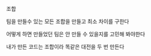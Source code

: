 조합

팀을 만들수 있는 모든 조합을 만들고 최소 차이를 구한다

어떻게 하면 만들었던 팀은 안 만들 수 있을지를 고민해 봐야한다

내가 만든 코드는 조합이라 똑같은 대전을 두 번 만든다